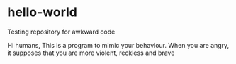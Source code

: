 # hello-world
Testing repository for awkward code

Hi humans,
This is a program to mimic your behaviour. 
When you are angry, it supposes that you are more violent, reckless and brave
